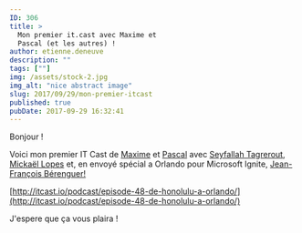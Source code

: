 ```yaml
---
ID: 306
title: >
  Mon premier it.cast avec Maxime et
  Pascal (et les autres) !
author: etienne.deneuve
description: ""
tags: [""]
img: /assets/stock-2.jpg
img_alt: "nice abstract image"
slug: 2017/09/29/mon-premier-itcast
published: true
pubDate: 2017-09-29 16:32:41
---
```


Bonjour !

Voici mon premier IT Cast de [Maxime](https://twitter.com/MaximeRastello) et [Pascal](https://twitter.com/psauliere) avec [Seyfallah Tagrerout](https://twitter.com/Tseyf34), [Mickaël Lopes](https://twitter.com/LopesMick) et, en envoyé spécial a Orlando pour Microsoft Ignite, [Jean-François Bérenguer!](https://twitter.com/jfberenguer_pro)

[http://itcast.io/podcast/episode-48-de-honolulu-a-orlando/](http://itcast.io/podcast/episode-48-de-honolulu-a-orlando/)

J'espere que ça vous plaira !
